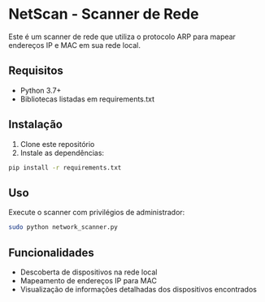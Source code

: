 # NetScan - Scanner de Rede

Este é um scanner de rede que utiliza o protocolo ARP para mapear endereços IP e MAC em sua rede local.

## Requisitos

- Python 3.7+
- Bibliotecas listadas em requirements.txt

## Instalação

1. Clone este repositório
2. Instale as dependências:
```bash
pip install -r requirements.txt
```

## Uso

Execute o scanner com privilégios de administrador:
```bash
sudo python network_scanner.py
```

## Funcionalidades

- Descoberta de dispositivos na rede local
- Mapeamento de endereços IP para MAC
- Visualização de informações detalhadas dos dispositivos encontrados 